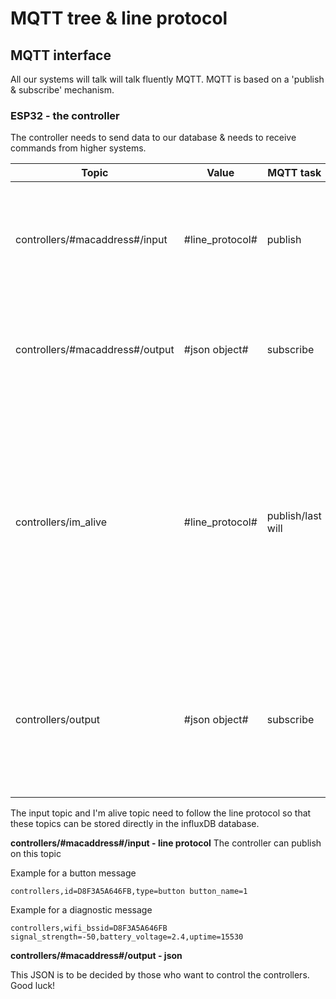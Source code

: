 # MQTT tree & line protocol


## MQTT interface

All our systems will talk will talk fluently MQTT. MQTT is based on a 'publish & subscribe' mechanism.

### ESP32 - the controller
The controller needs to send data to our database & needs to receive commands from higher systems.


| Topic                           | Value           | MQTT task         | Comment                                                                                                                                                                                  |
|---------------------------------|-----------------|-------------------|------------------------------------------------------------------------------------------------------------------------------------------------------------------------------------------|
| controllers/#macaddress#/input  | #line_protocol# | publish           | All things that need to be stored to the database: button presses, diagnostics, ...                                                                                                  |
| controllers/#macaddress#/output | #json object#   | subscribe         | All things that a *specific* controller needs to do: light up buttons, print text, ...                                                                                               |
| controllers/im_alive            | #line_protocol# | publish/last will | All things regarding onboarding and offboarding: on first connect an "I'm alive" message can be send, on connection lost, the broker can send a specific "I'm dead" message for the |
| controllers/output              | #json object#   | subscribe         | All things that *all* controllers need to do: * Send a diagnostics string (battery level, uptime, connected bssid) *                                                                     |


The input topic and I'm alive topic need to follow the line protocol so that these topics can be stored directly in the influxDB database.

**controllers/#macaddress#/input - line protocol**
The controller can publish on this topic

Example for a button message
```
controllers,id=D8F3A5A646FB,type=button button_name=1
```
Example for a diagnostic message
```
controllers,wifi_bssid=D8F3A5A646FB signal_strength=-50,battery_voltage=2.4,uptime=15530
```

**controllers/#macaddress#/output - json**

This JSON is to be decided by those who want to control the controllers. Good luck!